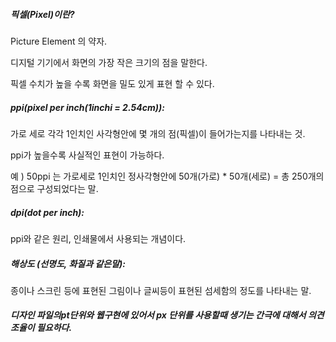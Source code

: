 ##### 픽셀(Pixel)이란?

Picture Element 의 약자.

디지털 기기에서 화면의 가장 작은 크기의 점을 말한다.

픽셀 수치가 높을 수록 화면을 밀도 있게 표현 할 수 있다.

##### ppi(pixel per inch(1inchi = 2.54cm)):

가로 세로 각각 1인치인 사각형안에 몇 개의 점(픽셀)이 들어가는지를 나타내는 것.

ppi가 높을수록 사실적인 표현이 가능하다.

예 ) 50ppi 는 가로세로 1인치인 정사각형안에 50개(가로) * 50개(세로) = 총 250개의 점으로 구성되었다는 말.

##### dpi(dot per inch):

ppi와 같은 원리, 인쇄물에서 사용되는 개념이다.

##### 해상도 (선명도, 화질과 같은말):

종이나 스크린 등에 표현된 그림이나 글씨등이 표현된 섬세함의 정도를 나타내는 말.

##### 디자인 파일의pt단위와 웹구현에 있어서 px 단위를 사용할때 생기는 간극에 대해서 의견 조율이 필요하다.
